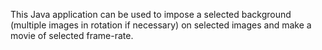 This Java application can be used to impose a selected background (multiple images in rotation if necessary) on selected images and make a movie of selected frame-rate.